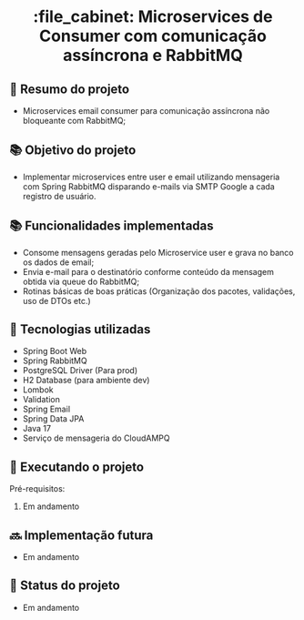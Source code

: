 <h1 align="center">:file_cabinet: Microservices de Consumer com comunicação assíncrona e RabbitMQ</h1>

## :memo: Resumo do projeto
* Microservices email consumer para comunicação assíncrona não bloqueante com RabbitMQ;

## :books: Objetivo do projeto
* Implementar microservices entre user e email utilizando mensageria com Spring RabbitMQ disparando e-mails via SMTP Google a cada registro de usuário.

## :books: Funcionalidades implementadas
* Consome mensagens geradas pelo Microservice user e grava no banco os dados de email;
* Envia e-mail para o destinatório conforme conteúdo da mensagem obtida via queue do RabbitMQ;
* Rotinas básicas de boas práticas (Organização dos pacotes, validações, uso de DTOs etc.)

## :wrench: Tecnologias utilizadas
* Spring Boot Web
* Spring RabbitMQ
* PostgreSQL Driver (Para prod)
* H2 Database (para ambiente dev)
* Lombok
* Validation
* Spring Email
* Spring Data JPA
* Java 17
* Serviço de mensageria do CloudAMPQ

## :rocket: Executando o projeto

Pré-requisitos:
1. Em andamento

## :soon: Implementação futura
* Em andamento

## :dart: Status do projeto
* Em andamento
